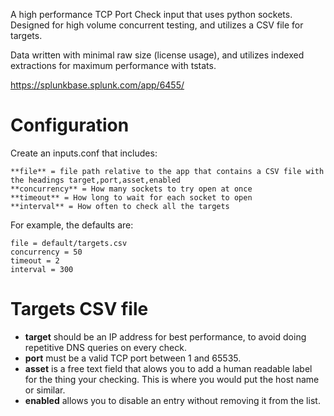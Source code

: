A high performance TCP Port Check input that uses python sockets. Designed for high volume concurrent testing, and utilizes a CSV file for targets.

Data written with minimal raw size (license usage), and utilizes indexed extractions for maximum performance with tstats.

https://splunkbase.splunk.com/app/6455/

# Configuration
Create an inputs.conf that includes:

```
**file** = file path relative to the app that contains a CSV file with the headings target,port,asset,enabled
**concurrency** = How many sockets to try open at once
**timeout** = How long to wait for each socket to open
**interval** = How often to check all the targets
```

For example, the defaults are:
```
file = default/targets.csv
concurrency = 50
timeout = 2
interval = 300
```

# Targets CSV file
- **target** should be an IP address for best performance, to avoid doing repetitive DNS queries on every check.
- **port** must be a valid TCP port between 1 and 65535.
- **asset** is a free text field that alows you to add a human readable label for the thing your checking. This is where you would put the host name or similar.
- **enabled** allows you to disable an entry without removing it from the list.